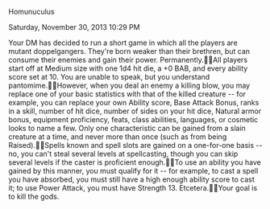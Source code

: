 Homunuculus

Saturday, November 30, 2013
10:29 PM

Your DM has decided to run a short game in which all the players are mutant doppelgangers. They're born weaker than their brethren, but can consume their enemies and gain their power. Permanently.All players start off at Medium size with one 1d4 hit die, a +0 BAB, and every ability score set at 10. You are unable to speak, but you understand pantomime.However, when you deal an enemy a killing blow, you may replace one of your basic statistics with that of the killed creature -- for example, you can replace your own Ability score, Base Attack Bonus, ranks in a skill, number of hit dice, number of sides on your hit dice, Natural armor bonus, equipment proficiency, feats, class abilities, languages, or cosmetic looks to name a few. Only one characteristic can be gained from a slain creature at a time, and never more than once (such as from being Raised).Spells known and spell slots are gained on a one-for-one basis -- no, you can't steal several levels at spellcasting, though you can skip several levels if the caster is proficient enough.To use an ability you have gained by this manner, you must qualify for it -- for example, to cast a spell you have absorbed, you must still have a high enough ability score to cast it; to use Power Attack, you must have Strength 13. Etcetera.Your goal is to kill the gods.
